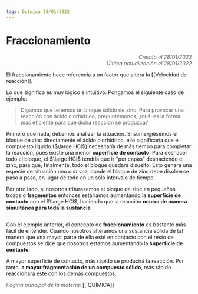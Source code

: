 ```yaml
---
tags: Química 28/01/2022
---
```


# Fraccionamiento
<div style="text-align: right; opacity: 0.7; font-style: italic;">Creado el 28/01/2022</div>
<div style="text-align: right; opacity: 0.7; font-style: italic;">Última actualización el 28/01/2022</div>

El fraccionamiento hace referencia a un factor que altera la [[Velocidad de reacción]]. 

Lo que significa es muy lógico e intuitivo. Pongamos el siguiente caso de ejemplo:

> Digamos que tenemos un bloque sólido de zinc. Para provocar una reacción con ácido clorhídrico, preguntémonos, ¿cuál es la forma más eficiente para que dicha reacción se produzca?

Primero que nada, debemos analizar la situación. Si sumergiésemos el bloque de zinc directamente el ácido clorhídrico, ello significaría que el compuesto líquido ($\large HCl$) necesitaría de más tiempo para completar la reacción, pues existe una menor **superficie de contacto**. Para deshacer todo el bloque, el $\large HCl$ tendría que ir "por capas" deshaciendo el zinc, para que, finalmente, todo el bloque quedara disuelto. Esto genera una especie de situación *uno a la vez*, donde el bloque de zinc debe disolverse paso a paso, en lugar de todo en un sólo intervalo de tiempo.

Por otro lado, si nosotros triturasemos el bloque de zinc en pequeños trozos o **fragmentos** entonces estaríamos aumentando la **superficie de contacto** con el $\large HCl$, haciendo que la reacción **ocurra de manera simultánea para toda la sustancia**.

---

Con el ejemplo anterior, el concepto de **fraccionamiento** es bastante más fácil de entender. Cuando nosotros alteramos una sustancia sólida de tal manera que una mayor parte de ella esté en contacto con el resto de compuestos se dice que nosotros estamos aumentando la **superficie de contacto**.

A mayor superficie de contacto, más rápido se producirá la reacción. Por tanto, **a mayor fragmentación de un compuesto sólido**, más rápido reaccionará este con los demás compuestos.

<span style="opacity: 0.7; font-style: italic;">Página principal de la materia:</span> [['QUÍMICA]]